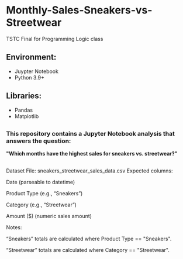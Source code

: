 # Monthly-Sales-Sneakers-vs-Streetwear
TSTC Final for Programming Logic class

## Environment:

- Juypter Notebook
- Python 3.9+

## Libraries: 
- Pandas
- Matplotlib

##
### This repository contains a Jupyter Notebook analysis that answers the question:

**"Which months have the highest sales for sneakers vs. streetwear?"**
##
Dataset
File: sneakers_streetwear_sales_data.csv
Expected columns:

Date (parseable to datetime)

Product Type (e.g., “Sneakers”)

Category (e.g., “Streetwear”)

Amount ($) (numeric sales amount)

Notes:

“Sneakers” totals are calculated where Product Type == "Sneakers".

“Streetwear” totals are calculated where Category == "Streetwear".
